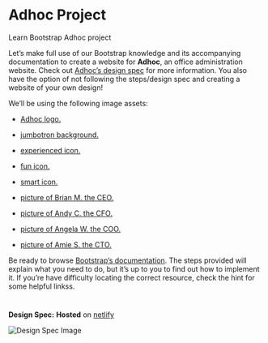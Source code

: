 # Adhoc Project

Learn Bootstrap Adhoc project


Let’s make full use of our Bootstrap knowledge and its accompanying documentation to create a website for **Adhoc**, an office administration website. Check out [Adhoc’s design spec](https://s3.amazonaws.com/codecademy-content/courses/learn-bootstrap-4/adhoc/adhoc+design+spec.png) for more information. You also have the option of not following the steps/design spec and creating a website of your own design!

We’ll be using the following image assets:

* [Adhoc logo.](https://s3.amazonaws.com/codecademy-content/courses/learn-bootstrap-4/adhoc/logo.png)

* [jumbotron background.](https://s3.amazonaws.com/codecademy-content/courses/learn-bootstrap-4/adhoc/jumbotron.png)

* [experienced icon.](https://s3.amazonaws.com/codecademy-content/courses/learn-bootstrap-4/adhoc/experienced.png)

* [fun icon.](https://s3.amazonaws.com/codecademy-content/courses/learn-bootstrap-4/adhoc/fun.png)

* [smart icon.](https://s3.amazonaws.com/codecademy-content/courses/learn-bootstrap-4/adhoc/smart.png)

* [picture of Brian M. the CEO.](https://s3.amazonaws.com/codecademy-content/courses/learn-bootstrap-4/adhoc/brian.png)

* [picture of Andy C. the CFO.](https://s3.amazonaws.com/codecademy-content/courses/learn-bootstrap-4/adhoc/andy.png)

* [picture of Angela W. the COO.](https://s3.amazonaws.com/codecademy-content/courses/learn-bootstrap-4/adhoc/angela.png)

* [picture of Amie S. the CTO.](https://s3.amazonaws.com/codecademy-content/courses/learn-bootstrap-4/adhoc/amie.png)

Be ready to browse [Bootstrap’s documentation](https://getbootstrap.com/docs/4.2/getting-started/introduction/). The steps provided will explain what you need to do, but it’s up to you to find out how to implement it. If you’re have difficulty locating the correct resource, check the hint for some helpful linkss.


#
**Design Spec:** **Hosted** on [netlify](https://romantic-bartik-d59996.netlify.com)

<img src="https://s3.amazonaws.com/codecademy-content/courses/learn-bootstrap-4/adhoc/adhoc+design+spec.png" alt="Design Spec Image">
